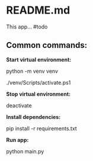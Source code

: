 # README.md

This app... #todo

## Common commands:

**Start virtual environment:**

python -m venv venv 

./venv/Scripts/activate.ps1

**Stop virtual environment:**

deactivate

**Install dependencies:**

pip install -r requirements.txt

**Run app:**

python main.py



